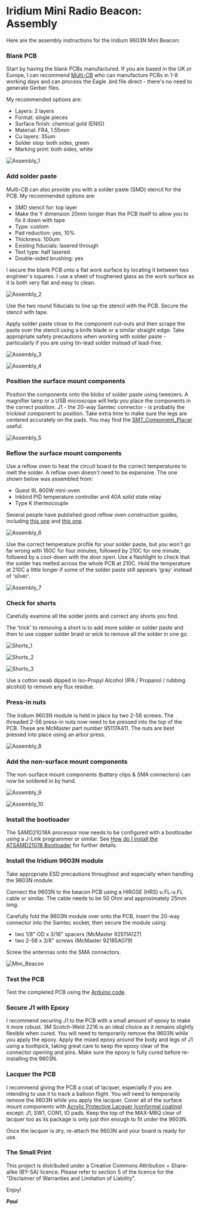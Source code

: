 # Iridium Mini Radio Beacon: Assembly

Here are the assembly instructions for the Iridium 9603N Mini Beacon:

### Blank PCB

Start by having the blank PCBs manufactured. If you are based in the UK or Europe, I can recommend
[Multi-CB](https://www.multi-circuit-boards.eu/en/index.html) who can manufacture PCBs in 1-8 working days and
can process the Eagle .brd file direct - there's no need to generate Gerber files.

My recommended options are:
- Layers: 2 layers
- Format: single pieces
- Surface finish: chemical gold (ENIG)
- Material: FR4, 1.55mm
- Cu layers: 35um
- Solder stop: both sides, green
- Marking print: both sides, white

![Assembly_1](https://github.com/PaulZC/Iridium_Mini_Radio_Beacon/blob/master/img/Assembly_1.JPG)

### Add solder paste

Multi-CB can also provide you with a solder paste (SMD) stencil for the PCB. My recommended options are:
- SMD stencil for: top layer
- Make the Y dimension 20mm longer than the PCB itself to allow you to fix it down with tape
- Type: custom
- Pad reduction: yes, 10%
- Thickness: 100um
- Existing fiducials: lasered through
- Text type: half lasered
- Double-sided brushing: yes

I secure the blank PCB onto a flat work surface by locating it between two engineer's squares. I use a sheet of toughened glass
as the work surface as it is both very flat and easy to clean.

![Assembly_2](https://github.com/PaulZC/Iridium_Mini_Radio_Beacon/blob/master/img/Assembly_2.JPG)

Use the two round fiducials to line up the stencil with the PCB. Secure the stencil with tape.

Apply solder paste close to the component cut-outs and then scrape the paste over the stencil using a knife blade
or a similar straight edge. Take appropriate safety precautions when working with solder paste - particularly if you are using
tin-lead solder instead of lead-free.

![Assembly_3](https://github.com/PaulZC/Iridium_Mini_Radio_Beacon/blob/master/img/Assembly_3.JPG)

![Assembly_4](https://github.com/PaulZC/Iridium_Mini_Radio_Beacon/blob/master/img/Assembly_4.JPG)

### Position the surface mount components

Position the components onto the blobs of solder paste using tweezers. A magnifier lamp or a USB microscope will
help you place the components in the correct position. J1 - the 20-way Samtec connector - is probably the trickiest
component to position. Take extra time to make sure the legs are centered accurately on the pads.
You may find the [SMT_Component_Placer](https://github.com/PaulZC/SMT_Component_Placer) useful.

![Assembly_5](https://github.com/PaulZC/Iridium_Mini_Radio_Beacon/blob/master/img/Assembly_5.JPG)

### Reflow the surface mount components

Use a reflow oven to heat the circuit board to the correct temperatures to melt the solder. A reflow oven doesn't need to be
expensive. The one shown below was assembled from:

- Quest 9L 800W mini-oven
- Inkbird PID temperature controller and 40A solid state relay
- Type K thermocouple

Several people have published good reflow oven construction guides, including [this one](http://tt7hab.blogspot.com/2018/06/the-reflow-oven.html)
and [this one](http://www.die4laser.com/toaster/index.html).

![Assembly_6](https://github.com/PaulZC/Iridium_Mini_Radio_Beacon/blob/master/img/Assembly_6.JPG)

Use the correct temperature profile for your solder paste, but you won't go far wrong with 160C for four minutes, followed by
210C for one minute, followed by a cool-down with the door open. Use a flashlight to check that the solder has melted across
the whole PCB at 210C. Hold the temperature at 210C a little longer if some of the solder paste still appears 'gray' instead of 'silver'.

![Assembly_7](https://github.com/PaulZC/Iridium_Mini_Radio_Beacon/blob/master/img/Assembly_7.JPG)

### Check for shorts

Carefully examine all the solder joints and correct any shorts you find.

The 'trick' to removing a short is to add more solder or solder paste and then to use
copper solder braid or wick to remove all the solder in one go.

![Shorts_1](https://github.com/PaulZC/Iridium_Mini_Radio_Beacon/blob/master/img/Shorts_1.JPG)

![Shorts_2](https://github.com/PaulZC/Iridium_Mini_Radio_Beacon/blob/master/img/Shorts_2.JPG)

![Shorts_3](https://github.com/PaulZC/Iridium_Mini_Radio_Beacon/blob/master/img/Shorts_3.JPG)

Use a cotton swab dipped in Iso-Propyl Alcohol (IPA / Propanol / rubbing alcohol) to remove any flux residue.

### Press-in nuts

The Iridium 9603N module is held in place by two 2-56 screws. The threaded 2-56 press-in nuts now need to be pressed into the top of the
PCB. These are McMaster part number 95117A411. The nuts are best pressed into place using an arbor press.

![Assembly_8](https://github.com/PaulZC/Iridium_Mini_Radio_Beacon/blob/master/img/Assembly_8.JPG)

### Add the non-surface mount components

The non-surface mount components (battery clips & SMA connectors) can now be soldered in by hand.

![Assembly_9](https://github.com/PaulZC/Iridium_Mini_Radio_Beacon/blob/master/img/Assembly_9.JPG)

![Assembly_10](https://github.com/PaulZC/Iridium_Mini_Radio_Beacon/blob/master/img/Assembly_10.JPG)

### Install the bootloader

The SAMD21G18A processor now needs to be configured with a bootloader using a J-Link programmer or similar. See
[How do I install the ATSAMD21G18 Bootloader](https://github.com/PaulZC/Iridium_9603N_Solar_Beacon/blob/master/LEARN.md#how-do-i-install-the-atsamd21g18-bootloader)
for further details.

### Install the Iridium 9603N module

Take appropriate ESD precautions throughout and especially when handling the 9603N module.

Connect the 9603N to the beacon PCB using a HIROSE (HRS) u.FL-u.FL cable or similar. The cable needs to be 50 Ohm and approximately 25mm long.

Carefully fold the 9603N module over onto the PCB, insert the 20-way connector into the Samtec socket, then secure the module using:
- two 1/8" OD x 3/16" spacers (McMaster 92511A127)
- two 2-56 x 3/8" screws (McMaster 92185A079)

Screw the antennas onto the SMA connectors.

![Mini_Beacon](https://github.com/PaulZC/Iridium_Mini_Radio_Beacon/blob/master/img/Mini_Beacon.JPG)

### Test the PCB

Test the completed PCB using the [Arduino code](https://github.com/PaulZC/Iridium_Mini_Radio_Beacon/tree/master/Arduino).

### Secure J1 with Epoxy

I recommend securing J1 to the PCB with a small amount of epoxy to make it more robust. 3M Scotch-Weld 2216 is an ideal choice as it remains slightly flexible when cured.
You will need to temporarily remove the 9603N while you apply the epoxy. Apply the mixed epoxy around the body and legs of J1 using a toothpick,
taking great care to keep the epoxy clear of the connector opening and pins. Make sure the epoxy is fully cured before re-installing the 9603N.

### Lacquer the PCB

I recommend giving the PCB a coat of lacquer, especially if you are intending to use it to track a balloon flight.
You will need to temporarily remove the 9603N while you apply the lacquer. Cover all of the surface mount components with
[Acrylic Protective Lacquer (conformal coating)](https://uk.rs-online.com/web/p/conformal-coatings/3217324/) except: J1, SW1, CON1, IO pads.
Keep the top of the MAX-M8Q clear of lacquer too as its package is only just thin enough to fit under the 9603N.

Once the lacquer is dry, re-attach the 9603N and your board is ready for use.

### The Small Print

This project is distributed under a Creative Commons Attribution + Share-alike (BY-SA) licence.
Please refer to section 5 of the licence for the "Disclaimer of Warranties and Limitation of Liability".

Enjoy!

**_Paul_**